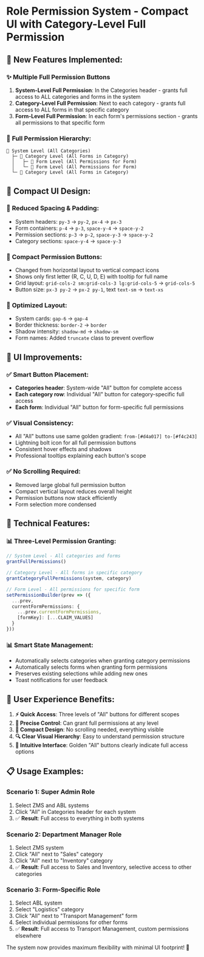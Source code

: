 # Role Permission System - Compact UI with Category-Level Full Permission

## 🚀 **New Features Implemented:**

### ✨ **Multiple Full Permission Buttons**
1. **System-Level Full Permission**: In the Categories header - grants full access to ALL categories and forms in the system
2. **Category-Level Full Permission**: Next to each category - grants full access to ALL forms in that specific category  
3. **Form-Level Full Permission**: In each form's permissions section - grants all permissions to that specific form

### 🎯 **Full Permission Hierarchy:**
```
🏢 System Level (All Categories)
  ├─ 📁 Category Level (All Forms in Category)
  │   ├─ 📄 Form Level (All Permissions for Form)
  │   └─ 📄 Form Level (All Permissions for Form)
  └─ 📁 Category Level (All Forms in Category)
```

## 📐 **Compact UI Design:**

### 🔸 **Reduced Spacing & Padding:**
- System headers: `py-3` → `py-2`, `px-4` → `px-3`
- Form containers: `p-4` → `p-3`, `space-y-4` → `space-y-2`
- Permission sections: `p-3` → `p-2`, `space-y-3` → `space-y-2`
- Category sections: `space-y-4` → `space-y-3`

### 🔸 **Compact Permission Buttons:**
- Changed from horizontal layout to vertical compact icons
- Shows only first letter (R, C, U, D, E) with tooltip for full name
- Grid layout: `grid-cols-2 sm:grid-cols-3 lg:grid-cols-5` → `grid-cols-5`
- Button size: `px-3 py-2` → `px-2 py-1`, text `text-sm` → `text-xs`

### 🔸 **Optimized Layout:**
- System cards: `gap-6` → `gap-4`
- Border thickness: `border-2` → `border`
- Shadow intensity: `shadow-md` → `shadow-sm`
- Form names: Added `truncate` class to prevent overflow

## 🎨 **UI Improvements:**

### ✅ **Smart Button Placement:**
- **Categories header**: System-wide "All" button for complete access
- **Each category row**: Individual "All" button for category-specific full access  
- **Each form**: Individual "All" button for form-specific full permissions

### ✅ **Visual Consistency:**
- All "All" buttons use same golden gradient: `from-[#d4a017] to-[#f4c243]`
- Lightning bolt icon for all full permission buttons
- Consistent hover effects and shadows
- Professional tooltips explaining each button's scope

### ✅ **No Scrolling Required:**
- Removed large global full permission button
- Compact vertical layout reduces overall height
- Permission buttons now stack efficiently
- Form selection more condensed

## 🔧 **Technical Features:**

### 📊 **Three-Level Permission Granting:**
```typescript
// System Level - All categories and forms
grantFullPermissions()

// Category Level - All forms in specific category  
grantCategoryFullPermissions(system, category)

// Form Level - All permissions for specific form
setPermissionBuilder(prev => ({
  ...prev,
  currentFormPermissions: {
    ...prev.currentFormPermissions,
    [formKey]: [...CLAIM_VALUES]
  }
}))
```

### 📊 **Smart State Management:**
- Automatically selects categories when granting category permissions
- Automatically selects forms when granting form permissions
- Preserves existing selections while adding new ones
- Toast notifications for user feedback

## 🎯 **User Experience Benefits:**

1. **⚡ Quick Access**: Three levels of "All" buttons for different scopes
2. **🎯 Precise Control**: Can grant full permissions at any level
3. **📱 Compact Design**: No scrolling needed, everything visible
4. **🔍 Clear Visual Hierarchy**: Easy to understand permission structure
5. **💫 Intuitive Interface**: Golden "All" buttons clearly indicate full access options

## 📋 **Usage Examples:**

### **Scenario 1: Super Admin Role**
1. Select ZMS and ABL systems
2. Click "All" in Categories header for each system
3. ✅ **Result**: Full access to everything in both systems

### **Scenario 2: Department Manager Role**
1. Select ZMS system
2. Click "All" next to "Sales" category
3. Click "All" next to "Inventory" category  
4. ✅ **Result**: Full access to Sales and Inventory, selective access to other categories

### **Scenario 3: Form-Specific Role**
1. Select ABL system
2. Select "Logistics" category
3. Click "All" next to "Transport Management" form
4. Select individual permissions for other forms
5. ✅ **Result**: Full access to Transport Management, custom permissions elsewhere

The system now provides maximum flexibility with minimal UI footprint! 🎉